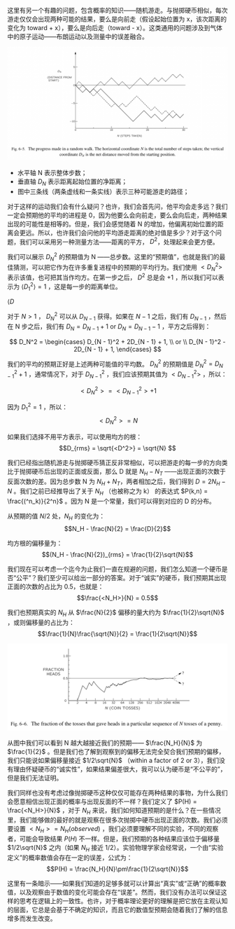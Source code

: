 这里有另一个有趣的问题，包含概率的知识——随机游走。与抛掷硬币相似，每次游走仅仅会出现两种可能的结果，要么是向前走（假设起始位置为 x，该次距离的变化为 toward + x），要么是向后走（toward - x）。这类通用的问题涉及到气体中的原子运动——布朗运动以及测量中的误差融合。

![随机游走的进程图](/assets/volume-1/fig-6-5.png)

- 水平轴 N 表示整体步数；
- 垂直轴 $D_N$ 表示距离起始位置的净距离；
- 图中三条线（两条虚线和一条实线）表示三种可能游走的路径；

对于这样的运动我们会有什么疑问？也许，我们会首先问，他平均会走多远？我们一定会预期他的平均的进程是 0，因为他要么会向前走，要么会向后走，两种结果出现的可能性是相等的。但是，我们会感觉随着 N 的增加，他偏离初始位置的距离会更远。所以，也许我们会问他的平均游走距离的绝对值是多少？对于这个问题，我们可以采用另一种测量方法——距离的平方， $D^2$，处理起来会更方便。

我们可以展示 $D_N^2$ 的预期值为 N ——总步数。这里的“预期值”，也就是我们的最佳猜测，可以把它作为在许多重复进程中的预期的平均行为。我们使用 $<D_N^2>$ 表示该值，也可把其当作均方。在第一步之后， $D^2$ 总是会 $+ 1$ ，所以我们可以表示为 $\langle{D_1^2}\rangle{} = 1$ ，这是每一步的距离单位。

$\langle{D}$

对于 $N > 1$ ， $D_N^2$ 可以从 $D_{N - 1}$ 获得。如果在 $N - 1$ 之后，我们有 $D_{N - 1}$ ，然后在 N 步之后，我们有 $D_N = D_{N - 1} + 1$ or $D_N = D_{N - 1} - 1$ ，平方之后得到：

$$
D_N^2 =
\begin{cases}
D_{N - 1}^2 + 2D_{N - 1} + 1, \\
or \\
D_{N - 1}^2 - 2D_{N - 1} + 1, 
\end{cases}
$$

我们的平均的预期正好是上述两种可能值的平均数。 $D_N^2$ 的预期值是 $D_N^2 = D_{N - 1}^2 + 1$ ，通常情况下，对于 $D_{N - 1}^2$ ，我们应该预期其值为 $<D_{N - 1}^2>$ ，所以：

$$<D_N^2> = <D_{N - 1}^2> + 1$$

因为 $D_1^2 = 1$ ，所以：
$$<D_N^2> = N$$

如果我们选择不用平方表示，可以使用均方的根：
$$D_{rms} = \sqrt{<D^2>} = \sqrt{N} $$

我们已经指出随机游走与抛掷硬币猜正反非常相似，可以把游走的每一步的方向类比于抛掷硬币后出现的正面或反面，那么 D 就是 $N_H - N_T$ ——出现正面的次数于反面次数的差。因为总步数 N 为 $N_H + N_T$，两者相加之后，我们得到 $D = 2N_H - N$ 。我们之前已经推导出了关于 $N_H$ （也被称之为 k） 的表达式 $P(k,n) = \frac{(^n_k)}{2^n}$ 。因为 N 是一个常量，我们可以得到对应的 D 的分布。

从预期的值 $N/2$ 处，$N_H$ 的变化为：
$$N_H - \frac{N}{2} = \frac{D}{2}$$

均方根的偏移量为：
$$(N_H - \frac{N}{2})_{rms} = \frac{1}{2}\sqrt{N}$$

我们现在可以考虑一个迄今为止我们一直在规避的问题，我们怎么知道一个硬币是否“公平”？我们至少可以给出一部分的答案。对于“诚实”的硬币，我们预期其出现正面的次数的占比为 0.5，也就是：
$$\frac{<N_H>}{N} = 0.5$$

我们也预期真实的 $N_H$ 从 $\frac{N}{2}$ 偏移的量大约为 $\frac{1}{2}\sqrt{N}$ ，或则偏移量的占比为：
$$\frac{1}{N}\frac{\sqrt{N}}{2} = \frac{1}{2\sqrt{N}}$$

![一个便士在特定连续的N次抛掷中出现正面的次数占比的视图](/assets/volume-1/fig-6-6.png)

从图中我们可以看到 N 越大越接近我们的预期—— $\frac{N_H}{N}$ 为 $\frac{1}{2}$ 。但是我们也了解到观察到的偏移无法完全契合我们预期的偏移，我们只能说如果偏移量接近 $1/2\sqrt{N}$ （within a factor of 2 or 3），我们没有理由怀疑硬币的“诚实性”，如果结果偏差很大，我可以认为硬币是“不公平的”，但是我们无法证明。

我们同样也没有考虑过像抛掷硬币这种仅仅可能存在两种结果的事物，为什么我们会愿意相信出现正面的概率与出现反面的不一样？我们定义了 $P(H) = \frac{<N_H>}{N}$ ，对于 $N_H$ 来说，我们如何知道预期的是什么？在一些情况里，我们能够做的最好的就是观察在很多次抛掷中硬币出现正面的次数。我们必须要设置 $<N_H> = N_H(observed)$ ，我们必须要理解不同的实验，不同的观察者，可能会导致结果 $P(H)$ 不一样。但是，我们预期的各种结果应该位于偏移量 $1/2\sqrt{N}$ 之内（如果 $N_H$ 接近 $1/2$）。实验物理学家会经常说，一个由“实验定义”的概率数值会存在一定的误差，公式为：
$$P(H) = \frac{N_H}{N}\pm\frac{1}{2\sqrt{N}}$$

这里有一条暗示——如果我们知道的足够多就可以计算出“真实”或“正确”的概率数值，以及观察由于数值的变化可能会存在“误差”。然而，我们没有办法可以保证这样的思考在逻辑上的一致性。也许，对于概率理论更好的理解是把它放在主观认知的层面，它总是会基于不确定的知识，而且它的数值型预期会随着我们了解的信息增多而发生改变。
